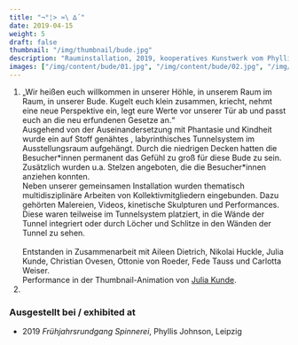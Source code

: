 ```yaml
---
title: "¬°¦> ≈\ ∆´"
date: 2019-04-15
weight: 5
draft: false
thumbnail: "/img/thumbnail/bude.jpg"
description: "Rauminstallation, 2019, kooperatives Kunstwerk vom Phyllis Johnson"
images: ["/img/content/bude/01.jpg", "/img/content/bude/02.jpg", "/img/content/bude/03.jpg"]
---
```


1. „Wir heißen euch willkommen in unserer Höhle, in unserem Raum im Raum, in unserer Bude. Kugelt euch klein zusammen, kriecht, nehmt eine neue Perspektive ein, legt eure Werte vor unserer Tür ab und passt euch an die neu erfundenen Gesetze an.“ \
Ausgehend von der Auseinandersetzung mit Phantasie und Kindheit wurde ein auf Stoff genähtes , labyrinthisches Tunnelsystem im Ausstellungsraum aufgehängt. Durch die niedrigen Decken hatten die Besucher\*innen permanent das Gefühl zu groß für diese Bude zu sein. Zusätzlich wurden u.a. Stelzen angeboten, die die Besucher*innen anziehen konnten. \
Neben unserer gemeinsamen Installation wurden thematisch multidisziplinäre Arbeiten von Kollektivmitgliedern eingebunden. Dazu gehörten Malereien, Videos, kinetische Skulpturen und Performances. Diese waren teilweise im Tunnelsystem platziert, in die Wände der Tunnel integriert oder durch Löcher und Schlitze in den Wänden der Tunnel zu sehen. \
\
Entstanden in Zusammenarbeit mit Aileen Dietrich, Nikolai Huckle, Julia Kunde, Christian Ovesen, Ottonie von Roeder, Fede Tauss und Carlotta Weiser.
\
Performance in der Thumbnail-Animation von [Julia Kunde](https://jusoku.de/).
2.

### Ausgestellt bei / exhibited at
* 2019 *Frühjahrsrundgang Spinnerei*, Phyllis Johnson, Leipzig
